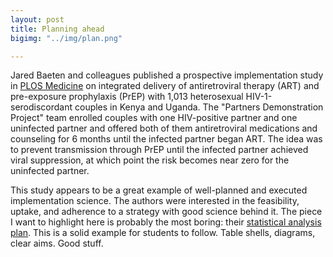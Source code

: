```yaml
---
layout: post
title: Planning ahead
bigimg: "../img/plan.png"

---
```


Jared Baeten and colleagues published a prospective implementation study in [PLOS Medicine](http://journals.plos.org/plosmedicine/article?id=10.1371/journal.pmed.1002099) on integrated delivery of antiretroviral therapy (ART) and pre-exposure prophylaxis (PrEP) with 1,013 heterosexual HIV-1-serodiscordant couples in Kenya and Uganda. The "Partners Demonstration Project" team enrolled couples with one HIV-positive partner and one uninfected partner and offered both of them antiretroviral medications and counseling for 6 months until the infected partner began ART. The idea was to prevent transmission through PrEP until the infected partner achieved viral suppression, at which point the risk becomes near zero for the uninfected partner.

This study appears to be a great example of well-planned and executed implementation science. The authors were interested in the feasibility, uptake, and adherence to a strategy with good science behind it. The piece I want to highlight here is probably the most boring: their [statistical analysis plan](http://journals.plos.org/plosmedicine/article/asset?unique&id=info:doi/10.1371/journal.pmed.1002099.s001). This is a solid example for students to follow. Table shells, diagrams, clear aims. Good stuff.